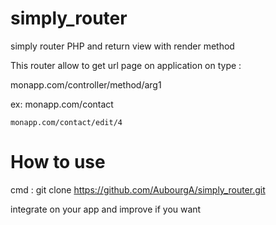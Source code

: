 # simply_router
simply router PHP and return view with render method

This router allow to get url page on application on type :

monapp.com/controller/method/arg1

ex: monapp.com/contact

    monapp.com/contact/edit/4
    

# How to use

cmd : git clone https://github.com/AubourgA/simply_router.git

integrate on your app and improve if you want
